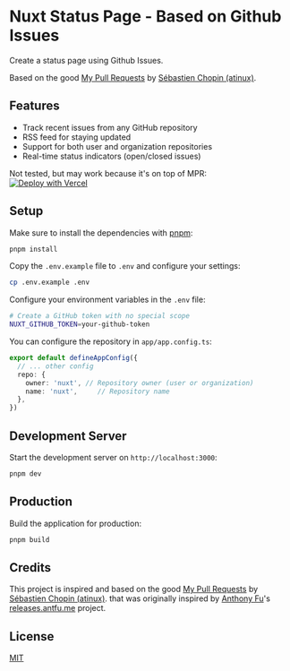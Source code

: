 # Nuxt Status Page - Based on Github Issues

Create a status page using Github Issues.

Based on the good [My Pull Requests](https://github.com/atinux/my-pull-requests) by [Sébastien Chopin (atinux)](https://github.com/atinux).

## Features

- Track recent issues from any GitHub repository
- RSS feed for staying updated
- Support for both user and organization repositories
- Real-time status indicators (open/closed issues)

Not tested, but may work because it's on top of MPR:  
[![Deploy with Vercel](https://vercel.com/button)](https://vercel.com/new/clone?repository-url=https%3A%2F%2Fgithub.com%2FAdrianoCahete%2Fnuxt-status-page&env=NUXT_GITHUB_TOKEN,NUXT_REPO_OWNER,NUXT_REPO_NAME&envDescription=Create%20a%20GitHub%20token%20and%20set%20repository%20details.&envLink=https%3A%2F%2Fgithub.com%2Fsettings%2Fpersonal-access-tokens%2Fnew&project-name=repository-status-page&demo-title=Repository%20Status%20Page&demo-description=Create%20a%20website%20with%20an%20RSS%20feed%20to%20track%20issues%20from%20any%20GitHub%20repository.)

## Setup

Make sure to install the dependencies with [pnpm](https://pnpm.io/installation#using-corepack):

```bash
pnpm install
```

Copy the `.env.example` file to `.env` and configure your settings:

```bash
cp .env.example .env
```

Configure your environment variables in the `.env` file:

```bash
# Create a GitHub token with no special scope
NUXT_GITHUB_TOKEN=your-github-token
```

You can configure the repository in `app/app.config.ts`:

```typescript
export default defineAppConfig({
  // ... other config
  repo: {
    owner: 'nuxt', // Repository owner (user or organization)
    name: 'nuxt',     // Repository name
  },
})
```

## Development Server

Start the development server on `http://localhost:3000`:

```bash
pnpm dev
```

## Production

Build the application for production:

```bash
pnpm build
```

## Credits

This project is inspired and based on the good [My Pull Requests](https://github.com/atinux/my-pull-requests) by [Sébastien Chopin (atinux)](https://github.com/atinux).
that was originally inspired by [Anthony Fu](https://github.com/antfu)'s [releases.antfu.me](https://github.com/antfu/releases.antfu.me) project.

## License

[MIT](./LICENSE)
